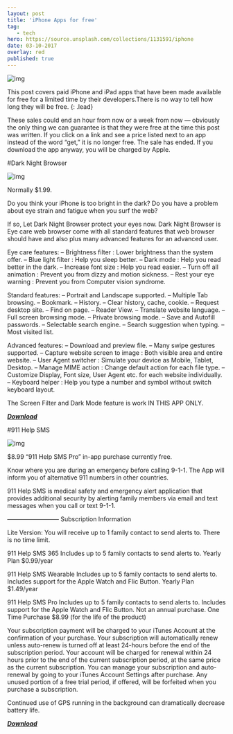 ```yaml
---
layout: post
title: 'iPhone Apps for free'
tag:
   - tech
hero: https://source.unsplash.com/collections/1131591/iphone
date: 03-10-2017
overlay: red
published: true
---
```

![img](https://boygeniusreport.files.wordpress.com/2017/10/free-apps-oct2.jpg)

This post covers paid iPhone and iPad apps that have been made available for free for a limited time by their developers.There is no way to tell how long they will be free. 
{: .lead} 
<!--break-->

These sales could end an hour from now or a week from now — obviously the only thing we can guarantee is that they were free at the time this post was written. If you click on a link and see a price listed next to an app instead of the word “get,” it is no longer free. The sale has ended. If you download the app anyway, you will be charged by Apple.

#Dark Night Browser

![img](http://is4.mzstatic.com/image/thumb/Purple128/v4/39/8e/72/398e72de-5475-1749-f71a-f989e6f80a1e/source/392x696bb.jpg)

Normally $1.99.

Do you think your iPhone is too bright in the dark?
Do you have a problem about eye strain and fatigue when you surf the web?

If so, Let Dark Night Browser protect your eyes now.
Dark Night Browser is Eye care web browser come with all standard features that web browser should have and also plus many advanced features for an advanced user.

Eye care features:
– Brightness filter : Lower brightness than the system offer.
– Blue light filter : Help you sleep better.
– Dark mode : Help you read better in the dark.
– Increase font size : Help you read easier.
– Turn off all animation : Prevent you from dizzy and motion sickness.
– Rest your eye warning : Prevent you from Computer vision syndrome.

Standard features:
– Portrait and Landscape supported.
– Multiple Tab browsing.
– Bookmark.
– History.
– Clear history, cache, cookie.
– Request desktop site.
– Find on page.
– Reader View.
– Translate website language.
– Full screen browsing mode.
– Private browsing mode.
– Save and Autofill passwords.
– Selectable search engine.
– Search suggestion when typing.
– Most visited list.

Advanced features:
– Download and preview file.
– Many swipe gestures supported.
– Capture website screen to image : Both visible area and entire website.
– User Agent switcher : Simulate your device as Mobile, Tablet, Desktop.
– Manage MIME action : Change default action for each file type.
– Customize Display, Font size, User Agent etc. for each website individually.
– Keyboard helper : Help you type a number and symbol without switch keyboard layout.

The Screen Filter and Dark Mode feature is work IN THIS APP ONLY.

***[Download](http://go.redirectingat.com/?id=87443X1540249&site=BGR.com&xs=1&isjs=1&url=https%3A%2F%2Fitunes.apple.com%2Fus%2Fapp%2Fapple-store%2Fid1187668051%3Fmt%3D8%26at%3D10lNUC&xguid=8571a810936d7793b1ac51cf2a314d61&xuuid=6137736b232dfcef31d75a242055f9b3&xsessid=77e452e9987b3f72167b819ed94bc021&xcreo=0&xed=0&sref=http%3A%2F%2Fbgr.com%2F2017%2F10%2F02%2Fbest-free-iphone-apps-ipad-ios-oct-2%2F&pref=http%3A%2F%2Fbgr.com%2F&xtz=-330&abp=1)***


#911 Help SMS

![img](http://is4.mzstatic.com/image/thumb/Purple18/v4/b3/18/63/b318630e-e527-37bf-016d-6336f31544db/source/392x696bb.jpg)

$8.99 “911 Help SMS Pro” in-app purchase currently free.

Know where you are during an emergency before calling 9-1-1. The App will inform you of alternative 911 numbers in other countries.

911 Help SMS is medical safety and emergency alert application that provides additional security by alerting family members via email and text messages when you call or text 9-1-1.

————————–
Subscription Information

Lite Version: You will receive up to 1 family contact to send alerts to. There is no time limit.

911 Help SMS 365
Includes up to 5 family contacts to send alerts to.
Yearly Plan $0.99/year

911 Help SMS Wearable
Includes up to 5 family contacts to send alerts to.
Includes support for the Apple Watch and Flic Button.
Yearly Plan $1.49/year

911 Help SMS Pro
Includes up to 5 family contacts to send alerts to.
Includes support for the Apple Watch and Flic Button.
Not an annual purchase.
One Time Purchase $8.99 (for the life of the product)

Your subscription payment will be charged to your iTunes Account at the confirmation of your purchase. Your subscription will automatically renew unless auto-renew is turned off at least 24-hours before the end of the subscription period. Your account will be charged for renewal within 24 hours prior to the end of the current subscription period, at the same price as the current subscription. You can manage your subscription and auto-renewal by going to your iTunes Account Settings after purchase. Any unused portion of a free trial period, if offered, will be forfeited when you purchase a subscription.

Continued use of GPS running in the background can dramatically decrease battery life.

***[Download](http://go.redirectingat.com/?id=87443X1540249&site=BGR.com&xs=1&isjs=1&url=https%3A%2F%2Fitunes.apple.com%2Fus%2Fapp%2Fapple-store%2Fid798026644%3Fmt%3D8%26at%3D10lNUC&xguid=8571a810936d7793b1ac51cf2a314d61&xuuid=6137736b232dfcef31d75a242055f9b3&xsessid=77e452e9987b3f72167b819ed94bc021&xcreo=0&xed=0&sref=http%3A%2F%2Fbgr.com%2F2017%2F10%2F02%2Fbest-free-iphone-apps-ipad-ios-oct-2%2F&pref=http%3A%2F%2Fbgr.com%2F&xtz=-330&abp=1)***


